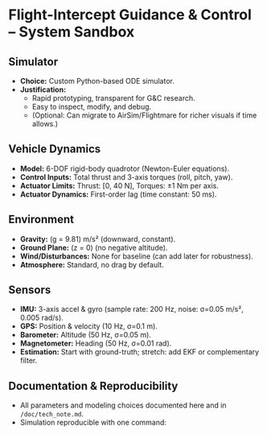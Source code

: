 # Flight-Intercept Guidance & Control – System Sandbox

## Simulator
- **Choice:** Custom Python-based ODE simulator.
- **Justification:** 
  - Rapid prototyping, transparent for G&C research.
  - Easy to inspect, modify, and debug.
  - (Optional: Can migrate to AirSim/Flightmare for richer visuals if time allows.)

## Vehicle Dynamics
- **Model:** 6-DOF rigid-body quadrotor (Newton-Euler equations).
- **Control Inputs:** Total thrust and 3-axis torques (roll, pitch, yaw).
- **Actuator Limits:** Thrust: [0, 40 N], Torques: ±1 Nm per axis.
- **Actuator Dynamics:** First-order lag (time constant: 50 ms).

## Environment
- **Gravity:** \(g = 9.81\) m/s² (downward, constant).
- **Ground Plane:** \(z = 0\) (no negative altitude).
- **Wind/Disturbances:** None for baseline (can add later for robustness).
- **Atmosphere:** Standard, no drag by default.

## Sensors
- **IMU:** 3-axis accel & gyro (sample rate: 200 Hz, noise: σ=0.05 m/s², 0.005 rad/s).
- **GPS:** Position & velocity (10 Hz, σ=0.1 m).
- **Barometer:** Altitude (50 Hz, σ=0.05 m).
- **Magnetometer:** Heading (50 Hz, σ=0.01 rad).
- **Estimation:** Start with ground-truth; stretch: add EKF or complementary filter.

## Documentation & Reproducibility
- All parameters and modeling choices documented here and in `/doc/tech_note.md`.
- Simulation reproducible with one command:  
